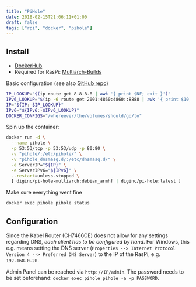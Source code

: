 ```yaml
---
title: "PiHole"
date: 2018-02-15T21:06:11+01:00
draft: false
tags: ["rpi", "docker", "pihole"]
---
```


## Install

* [DockerHub](https://hub.docker.com/r/diginc/pi-hole/)
* Required for RasPi: [Multiarch-Builds](https://hub.docker.com/r/diginc/pi-hole-multiarch/tags/)

Basic configuration (see also [GitHub repo](https://github.com/diginc/docker-pi-hole/blob/master/docker_run.sh))
```bash
IP_LOOKUP="$(ip route get 8.8.8.8 | awk '{ print $NF; exit }')"
IPv6_LOOKUP="$(ip -6 route get 2001:4860:4860::8888 | awk '{ print $10; exit }')"
IP="${IP:-$IP_LOOKUP}"
IPv6="${IPv6:-$IPv6_LOOKUP}"
DOCKER_CONFIGS="/whereever/the/volumes/should/go/to"
```

Spin up the container:
```bash
docker run -d \
  --name pihole \
  -p 53:53/tcp -p 53:53/udp -p 80:80 \
  -v "pihole/:/etc/pihole/" \
  -v "pihole_dnsmasq.d/:/etc/dnsmasq.d/" \
  -e ServerIP="${IP}" \
  -e ServerIPv6="${IPv6}" \
  --restart=unless-stopped \
  [ diginc/pi-hole-multiarch:debian_armhf | diginc/pi-hole:latest ]
```

Make sure everything went fine
```bash
docker exec pihole pihole status
```

## Configuration

Since the Kabel Router (CH7466CE) does not allow for any settings regarding DNS, *each client has to be configured by hand*. For Windows, this e.g. means setting the DNS server (`Properties --> Internet Protocol Version 4 --> Preferred DNS Server`) to the IP of the RasPi, e.g. `192.168.0.20`.

Admin Panel can be reached via `http://IP/admin`. The password needs to be set beforehand: `docker exec pihole pihole -a -p PASSWORD`.